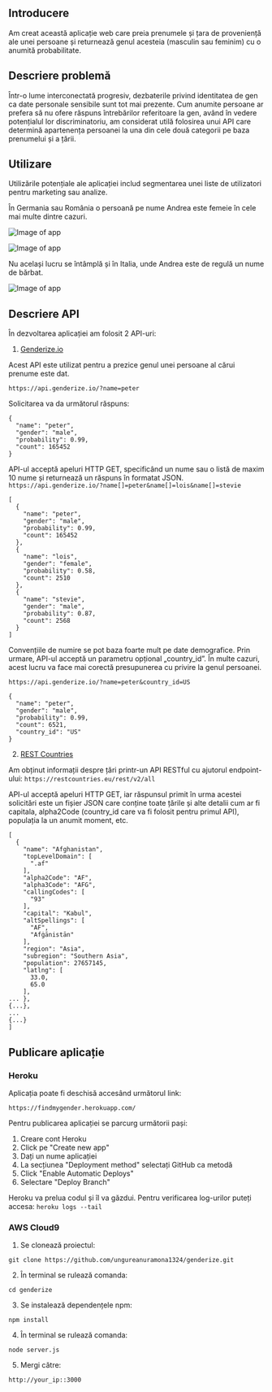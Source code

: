 ## Introducere

Am creat această aplicație web care preia prenumele și țara de proveniență ale unei persoane și returnează genul acesteia (masculin sau feminim) cu o anumită probabilitate. 

## Descriere problemă
Într-o lume interconectată progresiv, dezbaterile privind identitatea de gen ca date personale sensibile sunt tot mai prezente. Cum anumite persoane ar prefera să nu ofere răspuns întrebărilor referitoare la gen, având în vedere potențialul lor discriminatoriu, am considerat utilă folosirea unui API care determină apartenența persoanei la una din cele două categorii pe baza prenumelui și a țării. 

## Utilizare
Utilizările potențiale ale aplicației includ segmentarea unei liste de utilizatori pentru marketing sau analize.

În Germania sau România o persoană pe nume Andrea este femeie în cele mai multe dintre cazuri.

![Image of app](https://github.com/ungureanuramona1324/genderize/blob/master/img/andrea-germany.JPG)

![Image of app](https://github.com/ungureanuramona1324/genderize/blob/master/img/andrea-romania.JPG)

Nu același lucru se întâmplă și în Italia, unde Andrea este de regulă un nume de bărbat.

![Image of app](https://github.com/ungureanuramona1324/genderize/blob/master/img/andrea-italy.JPG)

## Descriere API
În dezvoltarea aplicației am folosit 2 API-uri:
1. [Genderize.io](https://genderize.io/)

Acest API este utilizat pentru a prezice genul unei persoane al cărui prenume este dat. 

`https://api.genderize.io/?name=peter`

Solicitarea va da următorul răspuns:
```
{
  "name": "peter",
  "gender": "male",
  "probability": 0.99,
  "count": 165452
}
```
API-ul acceptă apeluri HTTP GET, specificând un nume sau o listă de maxim 10 nume și returnează un răspuns în formatat JSON.
`https://api.genderize.io/?name[]=peter&name[]=lois&name[]=stevie`
```
[
  {
    "name": "peter",
    "gender": "male",
    "probability": 0.99,
    "count": 165452
  },
  {
    "name": "lois",
    "gender": "female",
    "probability": 0.58,
    "count": 2510
  },
  {
    "name": "stevie",
    "gender": "male",
    "probability": 0.87,
    "count": 2568
  }
]
```

Convențiile de numire se pot baza foarte mult pe date demografice. Prin urmare, API-ul acceptă un parametru opțional „country_id”. În multe cazuri, acest lucru va face mai corectă presupunerea cu privire la genul persoanei. 

`https://api.genderize.io/?name=peter&country_id=US`
```
{
  "name": "peter",
  "gender": "male",
  "probability": 0.99,
  "count": 6521,
  "country_id": "US"
}
```

2. [REST Countries](https://restcountries.eu/)

Am obținut informații despre țări printr-un API RESTful cu ajutorul endpoint-ului: 
`https://restcountries.eu/rest/v2/all`

API-ul acceptă apeluri HTTP GET, iar răspunsul primit în urma acestei solicitări este un fișier JSON care conține toate țările și alte detalii cum ar fi capitala, alpha2Code (country_id care va fi folosit pentru primul API), populația la un anumit moment, etc.
```
[
  {
    "name": "Afghanistan",
    "topLevelDomain": [
      ".af"
    ],
    "alpha2Code": "AF",
    "alpha3Code": "AFG",
    "callingCodes": [
      "93"
    ],
    "capital": "Kabul",
    "altSpellings": [
      "AF",
      "Afġānistān"
    ],
    "region": "Asia",
    "subregion": "Southern Asia",
    "population": 27657145,
    "latlng": [
      33.0,
      65.0
    ],
... },
{...},
...
{...}
]
```

## Publicare aplicație 

### Heroku
Aplicația poate fi deschisă accesând următorul link:

`https://findmygender.herokuapp.com/`

Pentru publicarea aplicației se parcurg următorii pași:
1. Creare cont Heroku
2. Click pe "Create new app"
3. Dați un nume aplicației
4. La secțiunea "Deployment method" selectați GitHub ca metodă
5. Click "Enable Automatic Deploys" 
6. Selectare "Deploy Branch"

Heroku va prelua codul și îl va găzdui. Pentru verificarea log-urilor puteți accesa: `heroku logs --tail`

### AWS Cloud9
1. Se clonează proiectul:

`git clone https://github.com/ungureanuramona1324/genderize.git`

2. În terminal se rulează comanda:

`cd genderize`

3. Se instalează dependențele npm:

`npm install`

4. În terminal se rulează comanda:

`node server.js`

5. Mergi către:

`http://your_ip::3000`
